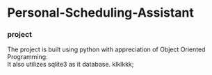 # Personal-Scheduling-Assistant
### project 

The project is built using python with appreciation of Object Oriented Programming.<br />
It also utilizes sqlite3 as it database.
klklkkk;
